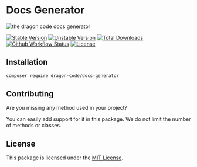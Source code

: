 # Docs Generator

![the dragon code docs generator](https://preview.dragon-code.pro/the-dragon-code/docs-generator.svg?brand=php)

[![Stable Version][badge_stable]][link_packagist]
[![Unstable Version][badge_unstable]][link_packagist]
[![Total Downloads][badge_downloads]][link_packagist]
[![Github Workflow Status][badge_build]][link_build]
[![License][badge_license]][link_license]


## Installation

```bash
composer require dragon-code/docs-generator
```

## Contributing

Are you missing any method used in your project?

You can easily add support for it in this package. We do not limit the number of methods or classes.

## License

This package is licensed under the [MIT License](LICENSE).


[badge_build]:          https://img.shields.io/github/workflow/status/TheDragonCode/docs-generator/phpunit?style=flat-square

[badge_downloads]:      https://img.shields.io/packagist/dt/dragon-code/docs-generator.svg?style=flat-square

[badge_license]:        https://img.shields.io/packagist/l/dragon-code/docs-generator.svg?style=flat-square

[badge_stable]:         https://img.shields.io/github/v/release/TheDragonCode/docs-generator?label=stable&style=flat-square

[badge_unstable]:       https://img.shields.io/badge/unstable-dev--main-orange?style=flat-square

[link_build]:           https://github.com/TheDragonCode/docs-generator/actions

[link_license]:         LICENSE

[link_packagist]:       https://packagist.org/packages/dragon-code/docs-generator
